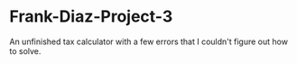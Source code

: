 # Frank-Diaz-Project-3
An unfinished tax calculator with a few errors that I couldn't figure out how to solve.
